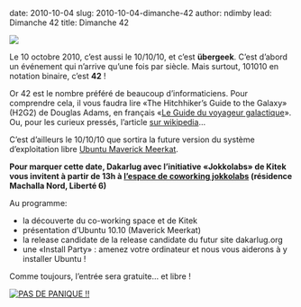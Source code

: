 date: 2010-10-04
slug: 2010-10-04-dimanche-42
author: ndimby
lead: Dimanche 42
title: Dimanche 42


[![](http://www.ubuntu.com/countdown/banner1.png)](http://www.ubuntu.com/)

    

Le 10 octobre 2010, c&#8217;est aussi le 10/10/10, et c&#8217;est **übergeek**. C&#8217;est d&#8217;abord un événement qui n&#8217;arrive qu&#8217;une fois par siècle. Mais surtout, 101010 en notation binaire, c&#8217;est **42**&nbsp;!

Or 42 est le nombre préféré de beaucoup d&#8217;informaticiens. Pour comprendre cela, il vous faudra lire «The Hitchhiker&#8217;s Guide to the Galaxy» (<span class="caps">H2G2</span>) de Douglas Adams, en français «[Le Guide du voyageur galactique](http://fr.wikipedia.org/wiki/H2G2)». Ou, pour les curieux pressés, l&#8217;article [sur wikipedia](http://fr.wikipedia.org/wiki/La_grande_question_sur_la_vie,_l&apos;univers_et_le_reste)&#8230;

C&#8217;est d&#8217;ailleurs le 10/10/10 que sortira la future version du système d&#8217;exploitation libre [Ubuntu Maverick Meerkat](http://www.ubuntu.com/).

**Pour marquer cette date, Dakarlug avec l&#8217;initiative «Jokkolabs» de Kitek vous invitent à partir de 13h à [l&#8217;espace de coworking jokkolabs](http://bit.ly/bL5sWF) (résidence Machalla Nord, Liberté&nbsp;6)**

Au programme:

*   la découverte du co-working space et de&nbsp;Kitek
*   présentation d&#8217;Ubuntu 10.10 (Maverick&nbsp;Meerkat)
*   la release candidate de la release candidate du futur site&nbsp;dakarlug.org
*   une «Install Party» : amenez votre ordinateur et nous vous aiderons à y installer Ubuntu&nbsp;!

Comme toujours, l&#8217;entrée sera gratuite&#8230; et libre&nbsp;!

[![PAS DE PANIQUE !!](http://upload.wikimedia.org/wikipedia/commons/thumb/1/1d/The_Hitchhiker&apos;s_Guide_to_the_Galaxy,_french.svg/200px-The_Hitchhiker&apos;s_Guide_to_the_Galaxy,_french.svg.png)](http://fr.wikipedia.org/wiki/42_(r%C3%A9ponse))

    